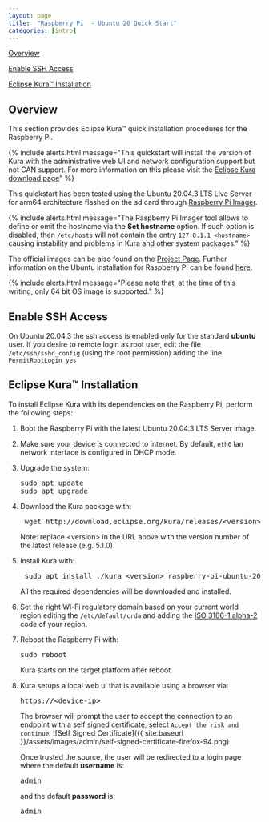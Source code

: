 ```yaml
---
layout: page
title:  "Raspberry Pi  - Ubuntu 20 Quick Start"
categories: [intro]
---
```


[Overview](#overview)

[Enable SSH Access](#enable-ssh-access)

[Eclipse Kura&trade; Installation](#eclipse-kura-installation)

## Overview

This section provides Eclipse Kura&trade; quick installation procedures for the
Raspberry Pi.

{% include alerts.html message="This quickstart will install the version of Kura with the administrative web UI and network configuration support but not CAN support. For more information on this please visit the [Eclipse Kura download page](https://www.eclipse.org/kura/downloads.php)" %}

This quickstart has been tested using the Ubuntu 20.04.3 LTS Live Server for arm64 architecture flashed on the sd card through [Raspberry Pi Imager](https://www.raspberrypi.com/software/).

{% include alerts.html message="The Raspberry Pi Imager tool allows to define or omit the hostname via the **Set hostname** option. If such option is disabled, then `/etc/hosts` will not contain the entry `127.0.1.1 <hostname>` causing instability and problems in Kura and other system packages." %}

The official images can be also found on the [Project Page](https://ubuntu.com/download/raspberry-pi). Further information on the Ubuntu installation for Raspberry Pi can be found [here](https://ubuntu.com/tutorials/how-to-install-ubuntu-on-your-raspberry-pi).

{% include alerts.html message="Please note that, at the time of this writing, only 64 bit OS image is supported." %}

## Enable SSH Access

On Ubuntu 20.04.3 the ssh access is enabled only for the standard **ubuntu** user. If you desire to remote login as root user, edit the file `/etc/ssh/sshd_config` (using the root permission) adding the line `PermitRootLogin yes`

## Eclipse Kura&trade; Installation

To install Eclipse Kura with its dependencies on the Raspberry Pi, perform the
following steps:

1. Boot the Raspberry Pi with the latest Ubuntu 20.04.3 LTS Server image.

2. Make sure your device is connected to internet. By default, `eth0` lan network interface is configured in DHCP mode.

3. Upgrade the system:

   <pre>
   sudo apt update
   sudo apt upgrade
   </pre>

4. Download the Kura package with:

    <pre> wget http://download.eclipse.org/kura/releases/&lt;version&gt;/kura_&lt;version&gt;_raspberry-pi-ubuntu-20_installer.deb</pre>

    Note: replace \<version\> in the URL above with the version number of the latest release (e.g. 5.1.0).

5. Install Kura with:

    <pre> sudo apt install ./kura_&lt;version&gt;_raspberry-pi-ubuntu-20_installer.deb</pre>

    All the required dependencies will be downloaded and installed.

6. Set the right Wi-Fi regulatory domain based on your current world region editing the `/etc/default/crda` and adding the [ISO 3166-1 alpha-2](https://it.wikipedia.org/wiki/ISO_3166-1_alpha-2) code of your region.

7. Reboot the Raspberry Pi with:

    <pre>sudo reboot</pre>

    Kura starts on the target platform after reboot.

8. Kura setups a local web ui that is available using a browser via:

     <pre>https://&lt;device-ip&gt;</pre>

     The browser will prompt the user to accept the connection to an endpoint with a self signed certificate, select `Accept the risk and continue`:
     ![Self Signed Certificate]({{ site.baseurl }}/assets/images/admin/self-signed-certificate-firefox-94.png)

     Once trusted the source, the user will be redirected to a login page where the default **username** is:

     <pre>admin</pre>

     and the default **password** is:

     <pre>admin</pre>
